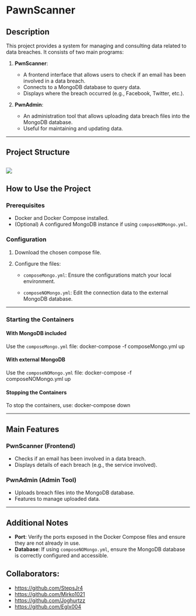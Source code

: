 
# PawnScanner

## Description
This project provides a system for managing and consulting data related to data breaches. It consists of two main programs:

1. **PwnScanner**: 
   - A frontend interface that allows users to check if an email has been involved in a data breach.
   - Connects to a MongoDB database to query data.
   - Displays where the breach occurred (e.g., Facebook, Twitter, etc.).

2. **PwnAdmin**:
   - An administration tool that allows uploading data breach files into the MongoDB database.
   - Useful for maintaining and updating data.

---

## Project Structure

![](?raw=true)
---

## How to Use the Project

### Prerequisites
- Docker and Docker Compose installed.
- (Optional) A configured MongoDB instance if using `composeNOMongo.yml`.

### Configuration
1. Download the chosen compose file.

2. Configure the files:
   - `composeMongo.yml`: Ensure the configurations match your local environment.
     
   - `composeNOMongo.yml`: Edit the connection data to the external MongoDB database.


---

### Starting the Containers

#### With MongoDB included
Use the `composeMongo.yml` file:
   docker-compose -f composeMongo.yml up

#### With external MongoDB
Use the `composeNOMongo.yml` file:
   docker-compose -f composeNOMongo.yml up

#### Stopping the Containers
To stop the containers, use:
   docker-compose down

---

## Main Features

### PwnScanner (Frontend)
- Checks if an email has been involved in a data breach.
- Displays details of each breach (e.g., the service involved).

### PwnAdmin (Admin Tool)
- Uploads breach files into the MongoDB database.
- Features to manage uploaded data.

---

## Additional Notes
- **Port**: Verify the ports exposed in the Docker Compose files and ensure they are not already in use.
- **Database**: If using `composeNOMongo.yml`, ensure the MongoDB database is correctly configured and accessible.
## Collaborators:
- https://github.com/StepsJr4
- https://github.com/Mirko1021
- https://github.com/Joghurtzz
- https://github.com/EgIx004
